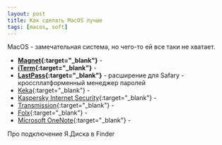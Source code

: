 ```yaml
---
layout: post 
title: Как сделать MacOS лучше
tags: [macos, soft]
---
```


MacOS - замечательная система, но чего-то ей все таки не хватает.

<!--more-->


* **[Magnet](){:target="_blank"}** - 
* **[iTerm](){:target="_blank"}** - 
* **[LastPass](){:target="_blank"}** - расширение для Safary - кроссплатформенный менеджер паролей
* [Keka](){:target="_blank"} - 
* [Kaspersky Internet Security](){:target="_blank"} - 
* [Transmission](){:target="_blank"} - 
* [Folx](){:target="_blank"} - 
* [Microsoft OneNote](){:target="_blank"} - 


Про подключение Я.Диска в Finder